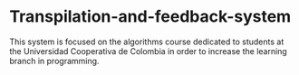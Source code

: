 # Transpilation-and-feedback-system
This system is focused on the algorithms course dedicated to students at the Universidad Cooperativa de Colombia in order to increase the learning branch in programming.
